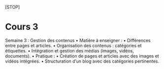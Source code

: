 [STOP]

# Cours 3

Semaine 3 : Gestion des contenus
	•	Matière à enseigner :
	•	Différences entre pages et articles.
	•	Organisation des contenus : catégories et étiquettes.
	•	Intégration et gestion des médias (images, vidéos, documents).
	•	Pratique :
	•	Création de pages et articles avec des images et vidéos intégrées.
	•	Structuration d’un blog avec des catégories pertinentes.